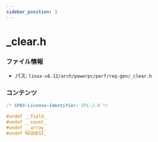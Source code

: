 ```yaml
---
sidebar_position: 3
---
```

# _clear.h

### ファイル情報

- パス: `linux-v6.12/arch/powerpc/perf/req-gen/_clear.h`

### コンテンツ

```h
/* SPDX-License-Identifier: GPL-2.0 */

#undef __field_
#undef __count_
#undef __array_
#undef REQUEST_

```
